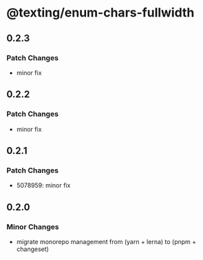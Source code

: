 # @texting/enum-chars-fullwidth

## 0.2.3

### Patch Changes

- minor fix

## 0.2.2

### Patch Changes

- minor fix

## 0.2.1

### Patch Changes

- 5078959: minor fix

## 0.2.0

### Minor Changes

- migrate monorepo management from (yarn + lerna) to (pnpm + changeset)
